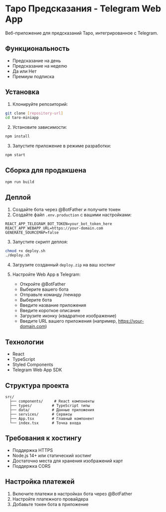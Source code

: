 # Таро Предсказания - Telegram Web App

Веб-приложение для предсказаний Таро, интегрированное с Telegram.

## Функциональность

- Предсказание на день
- Предсказание на неделю
- Да или Нет
- Премиум подписка

## Установка

1. Клонируйте репозиторий:
```bash
git clone [repository-url]
cd taro-miniapp
```

2. Установите зависимости:
```bash
npm install
```

3. Запустите приложение в режиме разработки:
```bash
npm start
```

## Сборка для продакшена

```bash
npm run build
```

## Деплой

1. Создайте бота через @BotFather и получите токен
2. Создайте файл `.env.production` с вашими настройками:
```
REACT_APP_TELEGRAM_BOT_TOKEN=your_bot_token_here
REACT_APP_WEBAPP_URL=https://your-domain.com
GENERATE_SOURCEMAP=false
```

3. Запустите скрипт деплоя:
```bash
chmod +x deploy.sh
./deploy.sh
```

4. Загрузите созданный `deploy.zip` на ваш хостинг

5. Настройте Web App в Telegram:
   - Откройте @BotFather
   - Выберите вашего бота
   - Отправьте команду /newapp
   - Выберите бота
   - Введите название приложения
   - Введите короткое описание
   - Загрузите иконку (квадратное изображение)
   - Введите URL вашего приложения (например, https://your-domain.com)

## Технологии

- React
- TypeScript
- Styled Components
- Telegram Web App SDK

## Структура проекта

```
src/
  ├── components/     # React компоненты
  ├── types/         # TypeScript типы
  ├── data/          # Данные приложения
  ├── services/      # Сервисы
  ├── App.tsx        # Главный компонент
  └── index.tsx      # Точка входа
```

## Требования к хостингу

- Поддержка HTTPS
- Node.js 14+ или статический хостинг
- Достаточно места для хранения изображений карт
- Поддержка CORS

## Настройка платежей

1. Включите платежи в настройках бота через @BotFather
2. Настройте платежного провайдера
3. Добавьте токен бота в приложение 